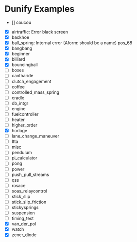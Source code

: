 # Dunify Examples

- [] coucou



- [x] airtraffic: Error black screen 
- [x] backhoe
- [x] ball_spring: Internal error (Aform: should be a name) pos_68
- [x] bangbang
- [x] beginner
- [x] billiard
- [x] bouncingball
- [ ] boxes
- [ ] cantharide
- [ ] clutch_engagement
- [ ] coffee
- [ ] controlled_mass_spring
- [ ] cradle
- [ ] db_intgr
- [ ] engine
- [ ] fuelcontroller
- [ ] heater
- [ ] higher_order
- [x] horloge
- [ ] lane_change_maneuver
- [ ] ltta
- [ ] misc
- [ ] pendulum
- [ ] pi_calculator
- [ ] pong
- [ ] power
- [ ] push_pull_streams
- [ ] qss
- [ ] rosace
- [ ] soas_relaycontrol
- [ ] stick_slip
- [ ] stick_slip_friction
- [ ] stickysprings
- [ ] suspension
- [ ] timing_test
- [x] van_der_pol
- [x] watch
- [x] zener_diode